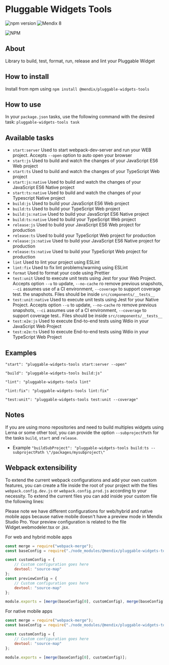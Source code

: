 # Pluggable Widgets Tools
 ![npm version](https://badge.fury.io/js/%40mendix%2Fpluggable-widgets-tools.svg) ![Mendix 8](https://img.shields.io/badge/mendix-8.0.0-brightgreen.svg)

![NPM](https://nodei.co/npm/@mendix/pluggable-widgets-tools.svg?downloads=true&stars=true)

## About
Library to build, test, format, run, release and lint your Pluggable Widget

## How to install
Install from npm using `npm install @mendix/pluggable-widgets-tools`

## How to use
In your `package.json` tasks, use the following command with the desired task:
`
pluggable-widgets-tools task
`

## Available tasks
* `start:server` Used to start webpack-dev-server and run your WEB project. Accepts `--open` option to auto open your browser
* `start:js` Used to build and watch the changes of your JavaScript ES6 Web project
* `start:ts` Used to build and watch the changes of your TypeScript Web project
* `start:js:native` Used to build and watch the changes of your JavaScript ES6 Native project
* `start:ts:native` Used to build and watch the changes of your Typescript Native project
* `build:js` Used to build your JavaScript ES6 Web project
* `build:ts` Used to build your TypeScript Web project
* `build:js:native` Used to build your JavaScript ES6 Native project
* `build:ts:native` Used to build your TypeScript Web project
* `release:js` Used to build your JavaScript ES6 Web project for production
* `release:ts` Used to build your TypeScript Web project for production
* `release:js:native` Used to build your JavaScript ES6 Native project for production
* `release:ts:native` Used to build your TypeScript Web project for production
* `lint` Used to lint your project using ESLint
* `lint:fix` Used to fix lint problems/warning using ESLint
* `format` Used to format your code using Prettier
* `test:unit` Used to execute unit tests using Jest for your Web Project. Accepts option `--u` to update, `--no-cache` ro remove previous snapshots, `--ci` assumes use of a CI environment, `--coverage` to support coverage test. the snapshots. Files should be inside `src/components/__tests__`
* `test:unit:native` Used to execute unit tests using Jest for your Native Project. Accepts option `--u` to update, `--no-cache` ro remove previous snapshots, `--ci` assumes use of a CI environment, `--coverage` to support coverage test.. Files should be inside `src/components/__tests__`
* `test:e2e:js` Used to execute End-to-end tests using Wdio in your JavaScript Web Project
* `test:e2e:ts` Used to execute End-to-end tests using Wdio in your TypeScript Web Project

## Examples
`"start": "pluggable-widgets-tools start:server --open"` 

`"build": "pluggable-widgets-tools build:js"`

`"lint": "pluggable-widgets-tools lint"`

`"lint:fix": "pluggable-widgets-tools lint:fix"`

`"test:unit": "pluggable-widgets-tools test:unit --coverage"`

## Notes
If you are using mono repositories and need to build multiples widgets using Lerna or some other tool, you can provide the option `--subprojectPath` for the tasks `build`, `start` and `release`.
* Example `"buildSubProject": "pluggable-widgets-tools build:ts --subprojectPath \"/packages/mysubproject\"`


## Webpack extensibility
To extend the current webpack configurations and add your own custom features, you can create a file inside the root of your project with the files `webpack.config.dev.js` or `webpack.config.prod.js` according to your
necessity.
To extend the current files you can add inside your custom file the following lines:

Please note we have different configurations for web/hybrid and native mobile apps because native mobile doesn't have a preview mode in Mendix Studio Pro. Your preview configuration is related to the file Widget.webmodeler.tsx or .jsx.

For web and hybrid mobile apps
```javascript 1.6
const merge = require("webpack-merge");
const baseConfig = require("./node_modules/@mendix/pluggable-widgets-tools/configs/webpack.config.dev.js"); //Can also be webpack.config.prod.js

const customConfig = {
    // Custom configuration goes here
    devtool: "source-map"
};
const previewConfig = {
    // Custom configuration goes here
    devtool: "source-map"
};

module.exports = [merge(baseConfig[0], customConfig), merge(baseConfig[1], previewConfig)];
```
For native mobile apps
```javascript 1.6
const merge = require("webpack-merge");
const baseConfig = require("./node_modules/@mendix/pluggable-widgets-tools/configs/webpack.native.config.js");

const customConfig = {
    // Custom configuration goes here
    devtool: "source-map"
};

module.exports = [merge(baseConfig[0], customConfig)];
```
